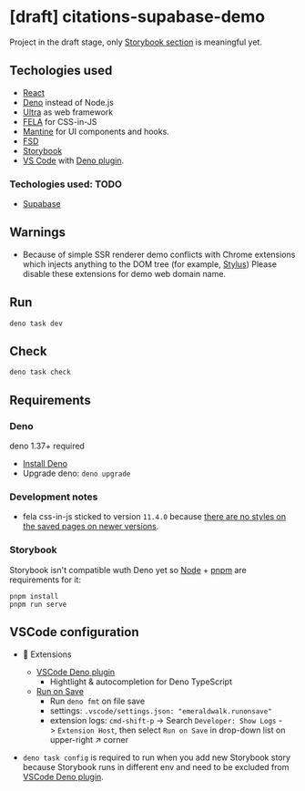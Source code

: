 # [draft] citations-supabase-demo

Project in the draft stage, only [Storybook section](#Storybook) is meaningful yet.

## Techologies used

- [React](https://react.dev)
- [Deno](https://github.com/denoland/deno) instead of Node.js
- [Ultra](https://ultrajs.dev) as web framework
- [FELA](https://fela.js.org) for CSS-in-JS
- [Mantine](https://mantine.dev) for UI components and hooks.
- [FSD](https://feature-sliced.design/)
- [Storybook](https://storybook.js.org/)
- [VS Code](https://code.visualstudio.com/Download) with [Deno plugin](https://github.com/denoland/vscode_deno).

### Techologies used: TODO

- [Supabase](https://supabase.com/)

## Warnings

- Because of simple SSR renderer demo conflicts with Chrome extensions which injects anything to the DOM tree (for example, [Stylus](https://chrome.google.com/webstore/detail/stylus/clngdbkpkpeebahjckkjfobafhncgmne)) Please disable these extensions for demo web domain name.

## Run

`deno task dev`

## Check

`deno task check`

## Requirements

### Deno

deno 1.37+ required

- [Install Deno](https://docs.deno.com/runtime/manual/getting_started/installation)
- Upgrade deno: `deno upgrade`

### Development notes

- fela css-in-js sticked to version `11.4.0` because
  [there are no styles on the saved pages on newer versions](https://github.com/robinweser/fela/issues/915).

### Storybook

Storybook isn't compatible wuth Deno yet so [Node](https://nodejs.org/en) + [pnpm](https://pnpm.io/) are requirements for it:

```
pnpm install
pnpm run serve
```

## VSCode configuration

- :jigsaw: Extensions
  - [VSCode Deno plugin](https://github.com/denoland/vscode_deno)
    - Hightlight & autocompletion for Deno TypeScript
  - [Run on Save](https://marketplace.visualstudio.com/items?itemName=emeraldwalk.RunOnSave)
    - Run `deno fmt` on file save
    - settings: `.vscode/settings.json: "emeraldwalk.runonsave"`
    - extension logs: `cmd-shift-p` -> Search `Developer: Show Logs` -> `Extension Host`, then select `Run on Save` in drop-down list on upper-right :arrow_upper_right: corner

- `deno task config` is required to run when you add new Storybook story because Storybook runs in different env and need to be excluded from [VSCode Deno plugin](https://github.com/denoland/vscode_deno).

